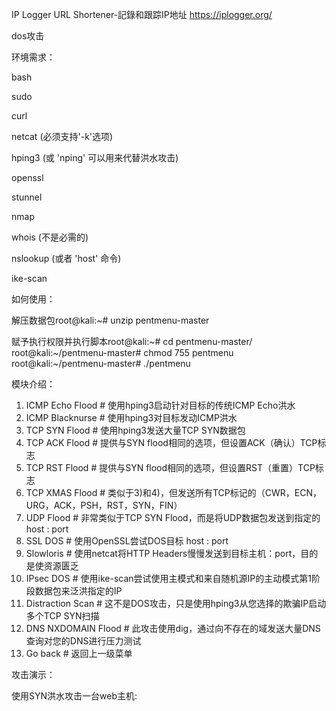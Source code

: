 IP Logger URL Shortener-記錄和跟踪IP地址
https://iplogger.org/

dos攻击

环境需求：

bash

sudo

curl

netcat (必须支持'-k'选项)

hping3 (或 'nping' 可以用来代替洪水攻击)

openssl

stunnel

nmap

whois (不是必需的)

nslookup (或者 'host' 命令)

ike-scan

如何使用：

解压数据包root@kali:~# unzip pentmenu-master

赋予执行权限并执行脚本root@kali:~# cd pentmenu-master/ root@kali:~/pentmenu-master# chmod 755 pentmenu root@kali:~/pentmenu-master# ./pentmenu

模块介绍：

1) ICMP Echo Flood # 使用hping3启动针对目标的传统ICMP Echo洪水
2) ICMP Blacknurse # 使用hping3对目标发动ICMP洪水
3) TCP SYN Flood # 使用hping3发送大量TCP SYN数据包
4) TCP ACK Flood # 提供与SYN flood相同的选项，但设置ACK（确认）TCP标志
5) TCP RST Flood # 提供与SYN flood相同的选项，但设置RST（重置）TCP标志
6) TCP XMAS Flood # 类似于3)和4)，但发送所有TCP标记的（CWR，ECN，URG，ACK，PSH，RST，SYN，FIN）
7) UDP Flood # 非常类似于TCP SYN Flood，而是将UDP数据包发送到指定的 host : port
8) SSL DOS # 使用OpenSSL尝试DOS目标 host : port
9) Slowloris # 使用netcat将HTTP Headers慢慢发送到目标主机：port，目的是使资源匮乏
10) IPsec DOS # 使用ike-scan尝试使用主模式和来自随机源IP的主动模式第1阶段数据包来泛洪指定的IP
11) Distraction Scan # 这不是DOS攻击，只是使用hping3从您选择的欺骗IP启动多个TCP SYN扫描
12) DNS NXDOMAIN Flood # 此攻击使用dig，通过向不存在的域发送大量DNS查询对您的DNS进行压力测试
13) Go back # 返回上一级菜单

攻击演示：

使用SYN洪水攻击一台web主机:
